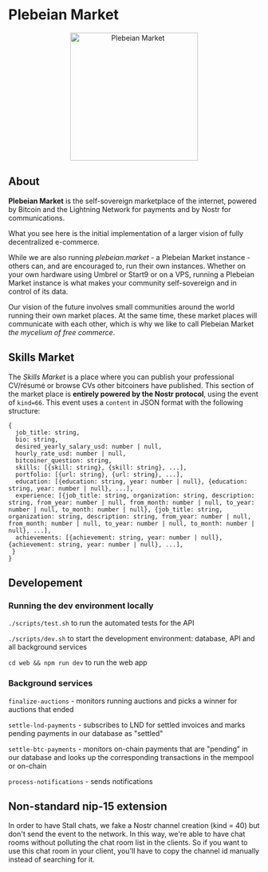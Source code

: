 # Plebeian Market

<p align="center">
  <img src="https://plebeian.market/images/logo.png" width="256" title="Plebeian Market">
</p>

## About

**Plebeian Market** is the self-sovereign marketplace of the internet, powered by Bitcoin and the Lightning Network for payments and by Nostr for communications.

What you see here is the initial implementation of a larger vision of fully decentralized e-commerce.

While we are also running *plebeian.market* - a Plebeian Market instance - others can, and are encouraged to, run their own instances. Whether on your own hardware using Umbrel or Start9 or on a VPS, running a Plebeian Market instance is what makes your community self-sovereign and in control of its data.

Our vision of the future involves small communities around the world running their own market places. At the same time, these market places will communicate with each other, which is why we like to call Plebeian Market *the mycelium of free commerce*.

## Skills Market

The *Skills Market* is a place where you can publish your professional CV/résumé or browse CVs other bitcoiners have published. This section of the market place is **entirely powered by the Nostr protocol**, using the event of `kind=66`. This event uses a `content` in JSON format with the following structure:

```
{
  job_title: string,
  bio: string,
  desired_yearly_salary_usd: number | null,
  hourly_rate_usd: number | null,
  bitcoiner_question: string,
  skills: [{skill: string}, {skill: string}, ...],
  portfolio: [{url: string}, {url: string}, ...],
  education: [{education: string, year: number | null}, {education: string, year: number | null}, ...],
  experience: [{job_title: string, organization: string, description: string, from_year: number | null, from_month: number | null, to_year: number | null, to_month: number | null}, {job_title: string, organization: string, description: string, from_year: number | null, from_month: number | null, to_year: number | null, to_month: number | null}, ...],
  achievements: [{achievement: string, year: number | null}, {achievement: string, year: number | null}, ...],
 }
}
```



## Developement

### Running the dev environment locally

```./scripts/test.sh``` to run the automated tests for the API

```./scripts/dev.sh``` to start the development environment: database, API and all background services

```cd web && npm run dev``` to run the web app

### Background services

```finalize-auctions``` - monitors running auctions and picks a winner for auctions that ended

```settle-lnd-payments``` - subscribes to LND for settled invoices and marks pending payments in our database as "settled"

```settle-btc-payments``` - monitors on-chain payments that are "pending" in our database and looks up the corresponding transactions in the mempool or on-chain

```process-notifications``` - sends notifications

## Non-standard nip-15 extension

In order to have Stall chats, we fake a Nostr channel creation (kind = 40) but don't send the event to the network.
In this way, we're able to have chat rooms without polluting the chat room list in the clients. So if you want to
use this chat room in your client, you'll have to copy the channel id manually instead of searching for it.


